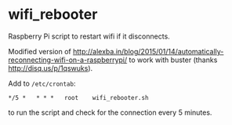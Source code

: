 # wifi_rebooter
Raspberry Pi script to restart wifi if it disconnects. 

Modified version of http://alexba.in/blog/2015/01/14/automatically-reconnecting-wifi-on-a-raspberrypi/ to work with buster (thanks http://disq.us/p/1qswuks).

Add to `/etc/crontab`:

    */5 *   * * *   root    wifi_rebooter.sh

to run the script and check for the connection every 5 minutes.
